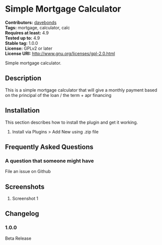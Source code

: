 # Simple Mortgage Calculator #
**Contributors:** [davebonds](https://profiles.wordpress.org/davebonds)  
**Tags:** mortgage, calculator, calc  
**Requires at least:** 4.9  
**Tested up to:** 4.9  
**Stable tag:** 1.0.0  
**License:** GPLv2 or later  
**License URI:** http://www.gnu.org/licenses/gpl-2.0.html  

Simple mortgage calculator.

## Description ##

This is a simple mortgage calculator that will give a monthly payment based on the principal of the loan / the term + apr financing

## Installation ##

This section describes how to install the plugin and get it working.

1. Install via Plugins > Add New using .zip file

## Frequently Asked Questions ##

### A question that someone might have ###

File an issue on Github

## Screenshots ##

1. Screenshot 1

## Changelog ##

### 1.0.0 ###
Beta Release